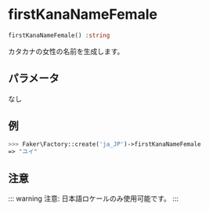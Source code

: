 # firstKanaNameFemale
```php
firstKanaNameFemale() :string
```
カタカナの女性の名前を生成します。

## パラメータ
なし

## 例
```php
>>> Faker\Factory::create('ja_JP')->firstKanaNameFemale
=> "ユイ"
```

## 注意
::: warning 注意:
日本語ロケールのみ使用可能です。
:::